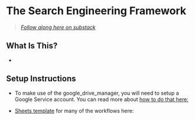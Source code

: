 # The Search Engineering Framework

> [*Follow along here on substack*](https://kirklandgee.substack.com/)

## What Is This?

- 

## Setup Instructions

- To make use of the google_drive_manager, you will need to setup a Google Service account. You can read more about [how to do that here:](LINK_TO_SHEETS_POST)

- [Sheets template](https://docs.google.com/spreadsheets/d/1HSDEh4eSRrPDlWaqzn98wIBJxySiDUjUFVqO1o9vUMo/edit#gid=0) for many of the workflows here: 
